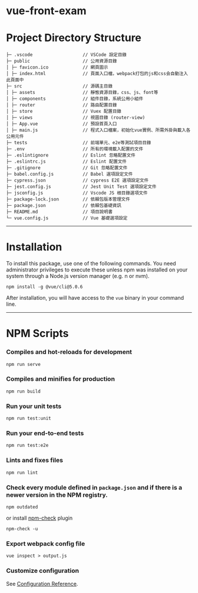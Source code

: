 # vue-front-exam

# Project Directory Structure

```text
├─ .vscode                   // VSCode 設定目錄
├─ public                    // 公用資源目錄
│ ├─ favicon.ico             // 網頁圖示
│ ├─ index.html              // 頁面入口檔，webpack打包的js和css会自動注入此頁面中
├─ src                       // 源碼主目錄
│ ├─ assets                  // 靜態資源目錄，css、js、font等
│ ├─ components              // 組件目錄，系統公用小組件
│ ├─ router                  // 路由配置目錄
│ ├─ store                   // Vuex 配置目錄
│ ├─ views                   // 視圖目錄 (router-view)
│ ├─ App.vue                 // 預設首頁入口
│ ├─ main.js                 // 程式入口檔案，初始化vue實例、所需外掛與載入各公用元件
├─ tests                     // 前端單元、e2e等測試項目目錄
├─ .env                      // 所有的環境載入配置的文件
├─ .eslintignore             // Eslint 忽略配置文件
├─ .eslintrc.js              // Eslint 配置文件
├─ .gitignore                // Git 忽略配置文件
├─ babel.config.js           // Babel 選項設定文件
├─ cypress.json              // cypress E2E 選項設定文件
├─ jest.config.js            // Jest Unit Test 選項設定文件
├─ jsconfig.js               // Vscode JS 根目錄選項文件
├─ package-lock.json         // 依賴包版本管理文件
├─ package.json              // 依賴包基礎資訊
├─ README.md                 // 項目說明書
└─ vue.config.js             // Vue 基礎選項設定
```
---

# Installation
To install this package, use one of the following commands. You need administrator privileges to execute these unless npm was installed on your system through a Node.js version manager (e.g. n or nvm).

```
npm install -g @vue/cli@5.0.6
```

After installation, you will have access to the `vue` binary in your command line.

---

# NPM Scripts

### Compiles and hot-reloads for development
```
npm run serve
```

### Compiles and minifies for production
```
npm run build
```

### Run your unit tests
```
npm run test:unit
```

### Run your end-to-end tests
```
npm run test:e2e
```

### Lints and fixes files
```
npm run lint
```

### Check every module defined in `package.json` and if there is a newer version in the NPM registry.
```
npm outdated
```

or install [npm-check](https://www.npmjs.com/package/npm-check) plugin

```
npm-check -u
```

### Export webpack config file
```
vue inspect > output.js
```


### Customize configuration
See [Configuration Reference](https://cli.vuejs.org/config/).

